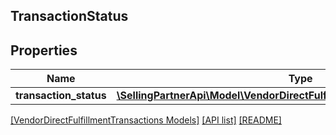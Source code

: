 ## TransactionStatus

## Properties

Name | Type | Description | Notes
------------ | ------------- | ------------- | -------------
**transaction_status** | [**\SellingPartnerApi\Model\VendorDirectFulfillmentTransactions\Transaction**](Transaction.md) |  | [optional]

[[VendorDirectFulfillmentTransactions Models]](../) [[API list]](../../Api) [[README]](../../../README.md)
